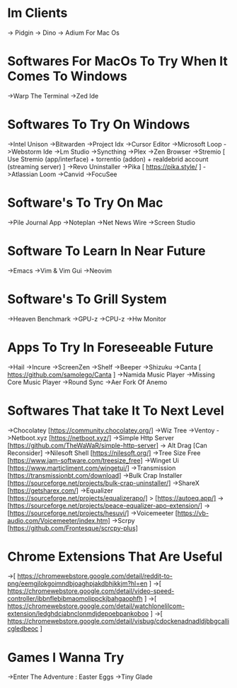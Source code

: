 
# Im Clients
-> Pidgin
-> Dino
-> Adium For Mac Os
# Softwares For MacOs To Try When It Comes To Windows
->Warp The Terminal
->Zed Ide
# Softwares To Try On Windows
->Intel Unison
->Bitwarden
->Project Idx
->Cursor Editor
->Microsoft Loop
->Webstorm Ide
->Lm Studio 
->Syncthing
->Plex
->Zen Browser
->Stremio [ Use Stremio (app/interface) + torrentio (addon) + realdebrid account (streaming server) ]
->Revo Uninstaller
->Pika [ https://pika.style/ ]
->Atlassian Loom
->Canvid
->FocuSee
# Software's To Try On Mac
->Pile Journal App
->Noteplan
->Net News Wire
->Screen Studio

# Software To Learn In Near Future
->Emacs
->Vim & Vim Gui
->Neovim
# Software's To Grill System  
->Heaven Benchmark 
->GPU-z 
->CPU-z
->Hw Monitor 
# Apps To Try In Foreseeable Future
->Hail
->Incure
->ScreenZen
->Shelf
->Beeper
->Shizuku
->Canta [ https://github.com/samolego/Canta ]
->Namida Music Player 
->Missing Core Music Player
->Round Sync
->Aer Fork Of Anemo
# Softwares That take It To Next Level 
->Chocolatey [https://community.chocolatey.org/]
->Wiz Tree
->Ventoy 
->Netboot.xyz [https://netboot.xyz/]
->Simple Http Server [https://github.com/TheWaWaR/simple-http-server]
-> Alt Drag [Can Reconsider]
->Nilesoft Shell [https://nilesoft.org/]
->Tree Size Free [https://www.jam-software.com/treesize_free]
->Winget Ui [https://www.marticliment.com/wingetui/]
->Transmission [https://transmissionbt.com/download]
->Bulk Crap Installer [https://sourceforge.net/projects/bulk-crap-uninstaller/]
->ShareX [https://getsharex.com/]
->Equalizer [https://sourceforge.net/projects/equalizerapo/] > [https://autoeq.app/]
	-> [https://sourceforge.net/projects/peace-equalizer-apo-extension/]
	-> [https://sourceforge.net/projects/hesuvi/]
->Voicemeeter [https://vb-audio.com/Voicemeeter/index.htm]
->Scrpy [https://github.com/Frontesque/scrcpy-plus]
# Chrome Extensions That Are Useful
->[ https://chromewebstore.google.com/detail/reddit-to-png/eemgjlokgoimndbjoaghpjakdbhjkkjm?hl=en ]
->[ https://chromewebstore.google.com/detail/video-speed-controller/ibbnflebibmaomolippckjbahgaophfh ]
->[ https://chromewebstore.google.com/detail/watchlonelilcom-extension/ledghdciabnclonmdjdepoebpankoboo ]
->[ https://chromewebstore.google.com/detail/visbug/cdockenadnadldjbbgcallicgledbeoc ]
# Games I Wanna Try
->Enter The Adventure : Easter Eggs
->Tiny Glade